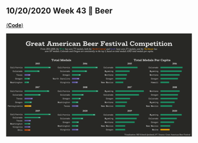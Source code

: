 ## 10/20/2020 Week 43 🍻 Beer
[(**Code**)](https://github.com/schmid07/TidyTuesday/blob/main/Code/beer.r)

<p align = "center">
<img src = "2020_43.png" width = "900">
</p>



